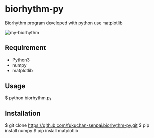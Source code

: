 # biorhythm-py
Biorhythm program developed with python use matplotlib

![my-biorhythm](https://user-images.githubusercontent.com/12945672/109265213-84269980-7849-11eb-89ed-e9b4c40e9784.png)

## Requirement

- Python3
- numpy
- matplotlib

## Usage

$ python biorhythm.py

## Installation

$ git clone https://github.com/fukuchan-senpai/biorhythm-py.git
$ pip install numpy
$ pip install matplotlib
